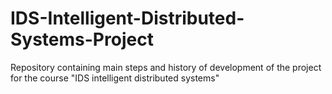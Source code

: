 # IDS-Intelligent-Distributed-Systems-Project
Repository containing main steps and history of development of the project for the course "IDS intelligent distributed systems"
